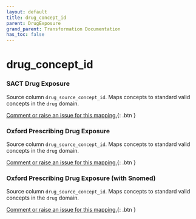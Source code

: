 ```yaml
---
layout: default
title: drug_concept_id
parent: DrugExposure
grand_parent: Transformation Documentation
has_toc: false
---
```

# drug_concept_id
### SACT Drug Exposure
Source column  `drug_source_concept_id`.
Maps concepts to standard valid concepts in the `drug` domain.

[Comment or raise an issue for this mapping.](https://github.com/answerdigital/oxford-omop-data-mapper/issues/new?title=OMOP%20DrugExposure%20table%20drug_concept_id%20field%20SACT%20Drug%20Exposure%20mapping){: .btn }
### Oxford Prescribing Drug Exposure
Source column  `drug_source_concept_id`.
Maps concepts to standard valid concepts in the `drug` domain.

[Comment or raise an issue for this mapping.](https://github.com/answerdigital/oxford-omop-data-mapper/issues/new?title=OMOP%20DrugExposure%20table%20drug_concept_id%20field%20Oxford%20Prescribing%20Drug%20Exposure%20mapping){: .btn }
### Oxford Prescribing Drug Exposure (with Snomed)
Source column  `drug_source_concept_id`.
Maps concepts to standard valid concepts in the `drug` domain.

[Comment or raise an issue for this mapping.](https://github.com/answerdigital/oxford-omop-data-mapper/issues/new?title=OMOP%20DrugExposure%20table%20drug_concept_id%20field%20Oxford%20Prescribing%20Drug%20Exposure%20(with%20Snomed)%20mapping){: .btn }
